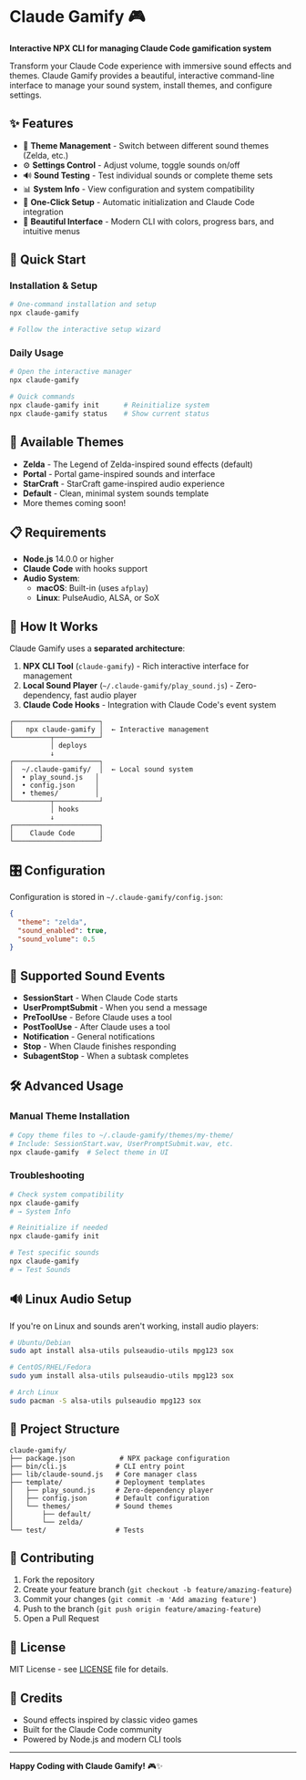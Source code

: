 # Claude Gamify 🎮

**Interactive NPX CLI for managing Claude Code gamification system**

Transform your Claude Code experience with immersive sound effects and themes. Claude Gamify provides a beautiful, interactive command-line interface to manage your sound system, install themes, and configure settings.

## ✨ Features

- 🎵 **Theme Management** - Switch between different sound themes (Zelda, etc.)
- ⚙️ **Settings Control** - Adjust volume, toggle sounds on/off
- 🔊 **Sound Testing** - Test individual sounds or complete theme sets
- 📊 **System Info** - View configuration and system compatibility
- 🚀 **One-Click Setup** - Automatic initialization and Claude Code integration
- 🎨 **Beautiful Interface** - Modern CLI with colors, progress bars, and intuitive menus

## 🚀 Quick Start

### Installation & Setup

```bash
# One-command installation and setup
npx claude-gamify

# Follow the interactive setup wizard
```

### Daily Usage

```bash
# Open the interactive manager
npx claude-gamify

# Quick commands
npx claude-gamify init      # Reinitialize system
npx claude-gamify status    # Show current status
```

## 🎵 Available Themes

- **Zelda** - The Legend of Zelda-inspired sound effects (default)
- **Portal** - Portal game-inspired sounds and interface
- **StarCraft** - StarCraft game-inspired audio experience
- **Default** - Clean, minimal system sounds template
- More themes coming soon!

## 📋 Requirements

- **Node.js** 14.0.0 or higher
- **Claude Code** with hooks support
- **Audio System**:
  - **macOS**: Built-in (uses `afplay`)
  - **Linux**: PulseAudio, ALSA, or SoX

## 🔧 How It Works

Claude Gamify uses a **separated architecture**:

1. **NPX CLI Tool** (`claude-gamify`) - Rich interactive interface for management
2. **Local Sound Player** (`~/.claude-gamify/play_sound.js`) - Zero-dependency, fast audio player
3. **Claude Code Hooks** - Integration with Claude Code's event system

```
┌─────────────────────┐
│   npx claude-gamify │  ← Interactive management
└─────────┬───────────┘
          │ deploys
          ↓
┌─────────────────────┐
│  ~/.claude-gamify/  │  ← Local sound system
│  • play_sound.js   │
│  • config.json     │
│  • themes/         │
└─────────┬───────────┘
          │ hooks
          ↓
┌─────────────────────┐
│    Claude Code      │
└─────────────────────┘
```

## 🎛️ Configuration

Configuration is stored in `~/.claude-gamify/config.json`:

```json
{
  "theme": "zelda",
  "sound_enabled": true,
  "sound_volume": 0.5
}
```

## 🎯 Supported Sound Events

- **SessionStart** - When Claude Code starts
- **UserPromptSubmit** - When you send a message
- **PreToolUse** - Before Claude uses a tool
- **PostToolUse** - After Claude uses a tool
- **Notification** - General notifications
- **Stop** - When Claude finishes responding
- **SubagentStop** - When a subtask completes

## 🛠️ Advanced Usage

### Manual Theme Installation

```bash
# Copy theme files to ~/.claude-gamify/themes/my-theme/
# Include: SessionStart.wav, UserPromptSubmit.wav, etc.
npx claude-gamify  # Select theme in UI
```

### Troubleshooting

```bash
# Check system compatibility
npx claude-gamify
# → System Info

# Reinitialize if needed
npx claude-gamify init

# Test specific sounds
npx claude-gamify
# → Test Sounds
```

## 🔊 Linux Audio Setup

If you're on Linux and sounds aren't working, install audio players:

```bash
# Ubuntu/Debian
sudo apt install alsa-utils pulseaudio-utils mpg123 sox

# CentOS/RHEL/Fedora
sudo yum install alsa-utils pulseaudio-utils mpg123 sox

# Arch Linux
sudo pacman -S alsa-utils pulseaudio mpg123 sox
```

## 📁 Project Structure

```
claude-gamify/
├── package.json           # NPX package configuration
├── bin/cli.js            # CLI entry point
├── lib/claude-sound.js   # Core manager class
├── template/             # Deployment templates
│   ├── play_sound.js     # Zero-dependency player
│   ├── config.json       # Default configuration
│   └── themes/           # Sound themes
│       ├── default/
│       └── zelda/
└── test/                 # Tests
```

## 🤝 Contributing

1. Fork the repository
2. Create your feature branch (`git checkout -b feature/amazing-feature`)
3. Commit your changes (`git commit -m 'Add amazing feature'`)
4. Push to the branch (`git push origin feature/amazing-feature`)
5. Open a Pull Request

## 📄 License

MIT License - see [LICENSE](LICENSE) file for details.

## 🙏 Credits

- Sound effects inspired by classic video games
- Built for the Claude Code community
- Powered by Node.js and modern CLI tools

---

**Happy Coding with Claude Gamify!** 🎮✨

